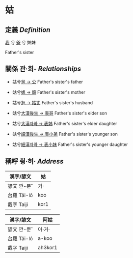 # 姑
## 定義 _Definition_
[我](member1.md) 兮 [爸](member2.md) 兮 姊妹

Father's sister

## 關係 관·희- _Relationships_

- 姑兮[爸 → 公](member8.md) Father's sister's father

- 姑兮[媽 → 嫲](member9.md) Father's sister's mother

- 姑兮[尪 → 姑丈](member43.md) Father's sister's husband

- 姑兮[大漢後生 → 表哥](member39.md) Father's sister's elder son

- 姑兮[大漢자와 → 表姊](member40.md) Father's sister's elder daughter

- 姑兮[細漢後生 → 表小弟](member41.md) Father's sister's younger son

- 姑兮[細漢자와 → 表小妹](member42.md) Father's sister's younger daughter



## 稱呼 칑·허· _Address_

漢字/諺文 | 姑
--- | ---
諺文 깐-뿐ˆ | 거·
台羅 Tâi-lô | koo
戴字 Taiji | kor1


漢字/諺文 | 阿姑
--- | ---
諺文 깐-뿐ˆ | 아·거·
台羅 Tâi-lô | a-koo
戴字 Taiji | ah3kor1


